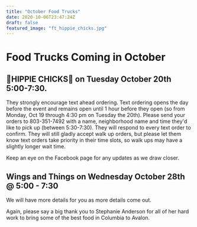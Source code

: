 ```yaml
---
title: "October Food Trucks"
date: 2020-10-06T23:47:24Z
draft: false
featured_image: "ft_hippie_chicks.jpg"
---
```


# Food Trucks Coming in October

## 🌸HIPPIE CHICKS🌸 on Tuesday October 20th 5:00-7:30.

They strongly encourage text ahead ordering. Text ordering opens the day before the event and remains open until 1 hour before they open (so from Monday, Oct 19 through 4:30 pm on Tuesday the 20th). Please send your orders to 803-351-7492 with a name, neighborhood name and time they'd like to pick up (between 5:30-7:30). They will respond to every text order to confirm. They will still gladly accept walk up orders, but please let them know text orders take priority in their time slots, so walk ups may have a slightly longer wait time.

Keep an eye on the Facebook page for any updates as we draw closer.

## Wings and Things on Wednesday October 28th @ 5:00 - 7:30

We will have more details for you as more details come out.

Again, please say a big thank you to Stephanie Anderson for all of her hard work to bring some of the best food in Columbia to Avalon.
